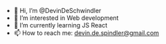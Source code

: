 - 👋 Hi, I’m @DevinDeSchwindler
- 👀 I’m interested in Web development
- 🌱 I’m currently learning JS React
- 📫 How to reach me: devin.de.spindler@gmail.com

<!---
DevinDeSchwindler/DevinDeSchwindler is a ✨ special ✨ repository because its `README.md` (this file) appears on your GitHub profile.
You can click the Preview link to take a look at your changes.
--->
